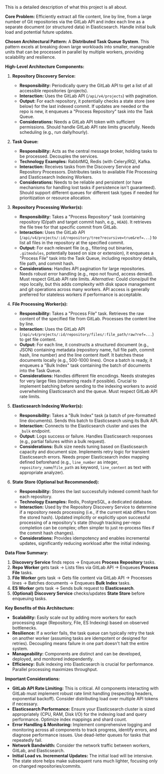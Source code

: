 This is a detailed description of what this project is all about.

**Core Problem:** Efficiently extract all file content, line by line, from a large number of Git repositories via the GitLab API and index each line as a separate document (or structured data) in Elasticsearch. Handle initial bulk load and potential future updates.

**Chosen Architectural Pattern:** A **Distributed Task Queue System**. This pattern excels at breaking down large workloads into smaller, manageable units that can be processed in parallel by multiple workers, providing scalability and resilience.

**High-Level Architecture Components:**

1.  **Repository Discovery Service:**
    *   **Responsibility:** Periodically query the GitLab API to get a list of all accessible repositories (projects).
    *   **Interaction:** Uses the GitLab API (`/api/v4/projects`) with pagination.
    *   **Output:** For each repository, it potentially checks a state store (see below) for the last indexed commit. If updates are needed or the repo is new, it enqueues a "Process Repository" task into the Task Queue.
    *   **Considerations:** Needs a GitLab API token with sufficient permissions. Should handle GitLab API rate limits gracefully. Needs scheduling (e.g., run daily/hourly).

2.  **Task Queue:**
    *   **Responsibility:** Acts as the central message broker, holding tasks to be processed. Decouples the services.
    *   **Technology Examples:** RabbitMQ, Redis (with Celery/RQ), Kafka.
    *   **Interaction:** Receives tasks from the Discovery Service and Repository Processors. Distributes tasks to available File Processing and Elasticsearch Indexing Workers.
    *   **Considerations:** Needs to be reliable and persistent (or have mechanisms for handling lost tasks if persistence isn't guaranteed). Should support different queues for different task types if needed for prioritization or resource allocation.

3.  **Repository Processing Worker(s):**
    *   **Responsibility:** Takes a "Process Repository" task (containing repository ID/path and target commit hash, e.g., `HEAD`). It retrieves the file tree for that specific commit from GitLab.
    *   **Interaction:** Uses the GitLab API (`/api/v4/projects/:id/repository/tree?recursive=true&ref=...`) to list all files in the repository at the specified commit.
    *   **Output:** For each relevant file (e.g., filtering out binaries, `.gitmodules`, potentially based on size or extension), it enqueues a "Process File" task into the Task Queue, including repository details, file path, and commit hash.
    *   **Considerations:** Handles API pagination for large repositories. Needs robust error handling (e.g., repo not found, access denied). Must respect GitLab API rate limits. *Alternative:* Could clone/pull the repo locally, but this adds complexity with disk space management and git operations across many workers. API access is generally preferred for stateless workers if performance is acceptable.

4.  **File Processing Worker(s):**
    *   **Responsibility:** Takes a "Process File" task. Retrieves the raw content of the specified file from GitLab. Processes the content line by line.
    *   **Interaction:** Uses the GitLab API (`/api/v4/projects/:id/repository/files/:file_path/raw?ref=...`) to get file content.
    *   **Output:** For each line, it constructs a structured document (e.g., JSON) containing metadata (repository name, full file path, commit hash, line number) and the line content itself. It batches these documents locally (e.g., 500-1000 lines). Once a batch is ready, it enqueues a "Bulk Index" task containing the batch of documents into the Task Queue.
    *   **Considerations:** Handles different file encodings. Needs strategies for very large files (streaming reads if possible). Crucial to implement batching before sending to the indexing workers to avoid overwhelming Elasticsearch and the queue. Must respect GitLab API rate limits.

5.  **Elasticsearch Indexing Worker(s):**
    *   **Responsibility:** Takes a "Bulk Index" task (a batch of pre-formatted line documents). Sends this batch to Elasticsearch using its Bulk API.
    *   **Interaction:** Connects to the Elasticsearch cluster and uses the `_bulk` endpoint.
    *   **Output:** Logs success or failure. Handles Elasticsearch responses (e.g., partial failures within a bulk request).
    *   **Considerations:** Bulk size needs tuning based on Elasticsearch capacity and document size. Implements retry logic for transient Elasticsearch errors. Needs proper Elasticsearch index mapping defined beforehand (e.g., `line_number` as integer, `repository_name`/`file_path` as keyword, `line_content` as text with appropriate analyzer).

6.  **State Store (Optional but Recommended):**
    *   **Responsibility:** Stores the last successfully indexed commit hash for each repository.
    *   **Technology Examples:** Redis, PostgreSQL, a dedicated database.
    *   **Interaction:** Used by the Repository Discovery Service to determine if a repository needs processing (i.e., if the current `HEAD` differs from the stored hash). Updated implicitly or explicitly upon successful processing of a repository's state (though tracking per-repo completion can be complex; often simpler to just re-process files if the commit hash changes).
    *   **Considerations:** Provides idempotency and enables incremental updates, significantly reducing workload after the initial indexing.

**Data Flow Summary:**

1.  **Discovery Service** finds repos -> Enqueues **Process Repository** tasks.
2.  **Repo Worker** gets task -> Lists files via GitLab API -> Enqueues **Process File** tasks.
3.  **File Worker** gets task -> Gets file content via GitLab API -> Processes lines -> Batches documents -> Enqueues **Bulk Index** tasks.
4.  **ES Worker** gets task -> Sends bulk request to **Elasticsearch**.
5.  **(Optional)** **Discovery Service** checks/updates **State Store** before enqueuing tasks.

**Key Benefits of this Architecture:**

*   **Scalability:** Easily scale out by adding more workers for each processing stage (Repository, File, ES Indexing) based on observed bottlenecks.
*   **Resilience:** If a worker fails, the task queue can typically retry the task on another worker (assuming tasks are idempotent or designed for retries). Decoupling means failure in one part doesn't halt the entire system.
*   **Manageability:** Components are distinct and can be developed, deployed, and monitored independently.
*   **Efficiency:** Bulk indexing into Elasticsearch is crucial for performance. Parallel processing maximizes throughput.

**Important Considerations:**

*   **GitLab API Rate Limiting:** This is critical. All components interacting with GitLab must implement robust rate limit handling (respecting headers, exponential backoff). Consider distributing load over multiple API tokens if necessary.
*   **Elasticsearch Performance:** Ensure your Elasticsearch cluster is sized appropriately (CPU, RAM, Disk I/O) for the indexing load and query performance. Optimize index mappings and shard count.
*   **Error Handling & Monitoring:** Implement comprehensive logging and monitoring across all components to track progress, identify errors, and diagnose performance issues. Use dead-letter queues for tasks that repeatedly fail.
*   **Network Bandwidth:** Consider the network traffic between workers, GitLab, and Elasticsearch.
*   **Initial Load vs. Incremental Updates:** The initial load will be intensive. The state store helps make subsequent runs much lighter, focusing only on changed repositories/commits.